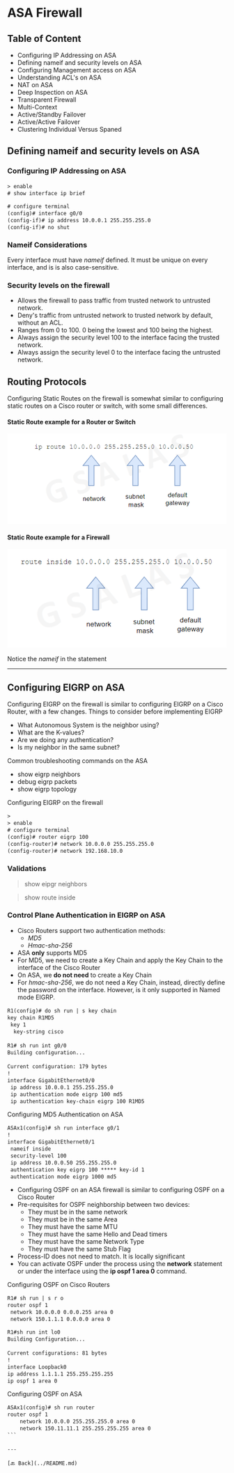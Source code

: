 # ASA Firewall

## Table of Content

* Configuring IP Addressing on ASA
* Defining nameif and security levels on ASA
* Configuring Management access on ASA
* Understanding ACL's on ASA
* NAT on ASA
* Deep Inspection on ASA
* Transparent Firewall
* Multi-Context
* Active/Standby Failover
* Active/Active Failover
* Clustering Individual Versus Spaned


## Defining nameif and security levels on ASA

### Configuring IP Addressing on ASA

```
> enable
# show interface ip brief
```

```
# configure terminal
(config)# interface g0/0
(config-if)# ip address 10.0.0.1 255.255.255.0
(config-if)# no shut
```

### Nameif Considerations

Every interface must have *nameif* defined. It must be unique on every interface, and is is also case-sensitive.

### Security levels on the firewall

* Allows the firewall to pass traffic from trusted network to untrusted network.
* Deny's traffic from untrusted network to trusted network by default, without an ACL.
* Ranges from 0 to 100. 0 being the lowest and 100 being the highest.
* Always assign the security level 100 to the interface facing the trusted network.
* Always assign the security level 0 to the interface facing the untrusted network.

## Routing Protocols

Configuring Static Routes on the firewall is somewhat similar to configuring static routes on a Cisco router or switch, with some small differences.

#### Static Route example for a Router or Switch

![Static Route on a Router or Switch](../img/static-route-ex1.png)

#### Static Route example for a Firewall

![Static Route on a Firewall](../img/static-route-ex2.png)

Notice the *nameif* in the statement

---

## Configuring EIGRP on ASA

Configuring EIGRP on the firewall is similar to configuring EIGRP on a Cisco Router, with a few changes. Things to consider before implementing EIGRP

* What Autonomous System is the neighbor using?
* What are the K-values?
* Are we doing any authentication?
* Is my neighbor in the same subnet?

Common troubleshooting commands on the ASA

* show eigrp neighbors
* debug eigrp packets
* show eigrp topology

Configuring EIGRP on the firewall

```
>
> enable
# configure terminal
(config)# router eigrp 100
(config-router)# network 10.0.0.0 255.255.255.0
(config-router)# network 192.168.10.0
```

### Validations

> show eipgr neighbors

> show route inside

### Control Plane Authentication in EIGRP on ASA

* Cisco Routers support two authentication methods:
    + *MD5*
    + *Hmac-sha-256*
* ASA **only** supports MD5
* For MD5, we need to create a Key Chain and apply the Key Chain to the interface of the Cisco Router
* On ASA, we **do not need** to create a Key Chain
* For *hmac-sha-256*, we do not need a Key Chain, instead, directly define the password on the interface. However, is it only supported in Named mode EIGRP.

```
R1(config)# do sh run | s key chain
key chain R1MD5
 key 1
  key-string cisco

R1# sh run int g0/0
Building configuration...

Current configuration: 179 bytes
!
interface GigabitEthernet0/0
 ip address 10.0.0.1 255.255.255.0
 ip authentication mode eigrp 100 md5
 ip authentication key-chain eigrp 100 R1MD5
```

Configuring MD5 Authentication on ASA

```
ASAx1(config)# sh run interface g0/1
!
interface GigabitEthernet0/1
 nameif inside
 security-level 100
 ip address 10.0.0.50 255.255.255.0
 authentication key eigrp 100 ***** key-id 1
 authentication mode eigrp 1000 md5
```

* Configuring OSPF on an ASA firewall is similar to configuring OSPF on a Cisco Router
* Pre-requisites for OSPF neighborship between two devices:
    + They must be in the same network
    + They must be in the same Area
    + They must have the same MTU
    + They must have the same Hello and Dead timers
    + They must have the same Network Type
    + They must have the same Stub Flag
* Process-ID does not need to match. It is locally significant
* You can activate OSPF under the process using the **network** statement or under the interface using the **ip ospf 1 area 0** command.

Configuring OSPF on Cisco Routers

```
R1# sh run | s r o
router ospf 1
 network 10.0.0.0 0.0.0.255 area 0
 network 150.1.1.1 0.0.0.0 area 0
```

```
R1#sh run int lo0
Building Configuration...

Current configurations: 81 bytes
!
interface Loopback0
ip address 1.1.1.1 255.255.255.255
ip ospf 1 area 0
```

Configuring OSPF on ASA

````
ASAx1(config)# sh run router
router ospf 1
    network 10.0.0.0 255.255.255.0 area 0
    network 150.11.11.1 255.255.255.255 area 0
```

---

[🔙 Back](../README.md)
